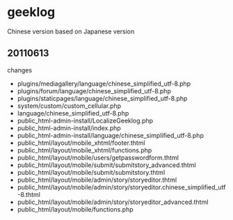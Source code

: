 geeklog
====

Chinese version based on Japanese version

20110613
----
changes

- plugins/mediagallery/language/chinese_simplified_utf-8.php
- plugins/forum/language/chinese_simplified_utf-8.php
- plugins/staticpages/language/chinese_simplified_utf-8.php
- system/custom/custom_cellular.php
- language/chinese_simplified_utf-8.php
- public_html-admin-install/LocalizeGeeklog.php
- public_html-admin-install/index.php
- public_html-admin-install/language/chinese_simplified_utf-8.php
- public_html/layout/mobile_xhtml/footer.thtml
- public_html/layout/mobile_xhtml/functions.php
- public_html/layout/mobile/users/getpasswordform.thtml
- public_html/layout/mobile/submit/submitstory_advanced.thtml
- public_html/layout/mobile/submit/submitstory.thtml
- public_html/layout/mobile/admin/story/storyeditor.thtml
- public_html/layout/mobile/admin/story/storyeditor.chinese_simplified_utf-8.thtml
- public_html/layout/mobile/admin/story/storyeditor_advanced.thtml
- public_html/layout/mobile/functions.php

